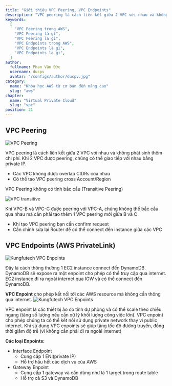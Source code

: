 ```yaml
---
title: "Giới thiệu VPC Peering, VPC Endpoints"
description: "VPC peering là cách liên kết giữa 2 VPC với nhau và không phát sinh thêm chi phí. Khi 2 VPC được peering, chúng có thể giao tiếp với nhau bằng private IP."
keywords:
  [
    "VPC Peering trong AWS",
    "VPC Peering là gì",
    "VPC Peering la gi",
    "VPC Endpoints trong AWS",
    "VPC Endpoints là gì",
    "VPC Endpoints la gi",
  ]
author:
  fullname: Phan Văn Đức
  username: ducpv
  avatar: "/configs/author/ducpv.jpg"
category:
  name: "Khóa học AWS từ cơ bản đến nâng cao"
  slug: "aws"
chapter:
  name: "Virtual Private Cloud"
  slug: "vpc"
position: 21
---
```


## VPC Peering

![VPC Peering](https://user-images.githubusercontent.com/29729545/146628771-2fa2c807-c51f-4c7e-8870-256e2fa7f74a.jpg)

VPC peering là cách liên kết giữa 2 VPC với nhau và không phát sinh thêm chi phí. Khi 2 VPC được peering, chúng có thể giao tiếp với nhau bằng private IP.

- Các VPC không được overlap CIDRs của nhau
- Có thể tạo VPC peering cross Account/Region

VPC Peering không có tính bắc cầu (Transitive Peering)

![VPC transitive](https://user-images.githubusercontent.com/29729545/146629046-7ae50cee-a585-4102-b609-043e91b65667.jpg)

Khi VPC-B và VPC-C được peering với VPC-A, chúng không thể bắc cầu qua nhau mà cần phải tạo thêm 1 VPC peering mới giữa B và C

<content-info>
  <ul>
    <li>Khi tạo VPC peering bạn cần confirm request</li>
    <li>Cần chỉnh sửa lại Router để có thể connect đến instance giữa các VPC</li>
  </ul>
</content-info>

## VPC Endpoints (AWS PrivateLink)

![Kungfutech VPC Enpoints](https://user-images.githubusercontent.com/29729545/146681296-eb3a3d74-61e0-4327-b0a0-33a830a5663d.png)

Đây là cách thông thường 1 EC2 instance connect đến DynamoDB. DynamoDB sẽ expose ra một enpoint cho phép có thể truy cập qua internet. EC2 instance đi ra ngoài internet qua IGW và có thể connect đến DynamoDB.

**VPC Enpoint** cho phép kết nối tới các AWS resource mà không cần thông qua internet. ![Kungfutech VPC Enpoints](https://user-images.githubusercontent.com/29729545/146681295-b24a2862-a6d1-4c2f-a14b-99b916b566aa.png)

VPC enpoint là các thiết bị ảo có tính dự phòng và có thể scale theo chiểu ngang (tăng số lượng nếu cần xử lý khối lượng công việc lớn). VPC enpoint cho phép chúng ta có thể kết nối sử dụng private network thay vì public internet. Khi sử dụng VPC enpoints sẽ giúp tăng tốc độ đường truyền, đồng thời giảm độ trễ (vì không cần phải đi ra ngoài internet)

**Các loại Enpoints:**

- Interface Endpoint
  - Cung cấp 1 ENI(private IP)
  - Hỗ trợ hầu hết các dịch vụ của AWS
- Gateway Enpoint
  - Cung cấp 1 gateway và cần dùng như là 1 target trong route table
  - Hỗ trợ cả S3 và DynamoDB
